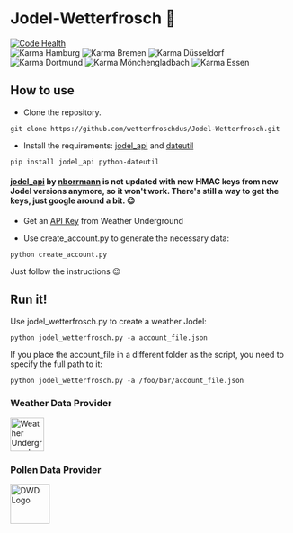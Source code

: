 # Jodel-Wetterfrosch 🐸
[![Code Health](https://landscape.io/github/wetterfroschdus/Jodel-Wetterfrosch/master/landscape.svg?style=flat)](https://landscape.io/github/wetterfroschdus/Jodel-Wetterfrosch/master)                                                                 
![Karma Hamburg](https://rawgit.com/wetterfroschdus/karma-badges/master/hamburg.svg) ![Karma Bremen](https://rawgit.com/wetterfroschdus/karma-badges/master/bremen.svg) ![Karma Düsseldorf](https://rawgit.com/wetterfroschdus/karma-badges/master/dusseldorf.svg) ![Karma Dortmund](https://rawgit.com/wetterfroschdus/karma-badges/master/dortmund.svg) ![Karma Mönchengladbach](https://rawgit.com/wetterfroschdus/karma-badges/master/mgladbach.svg) ![Karma Essen](https://rawgit.com/wetterfroschdus/karma-badges/master/essen.svg)


## How to use
- Clone the repository.
```
git clone https://github.com/wetterfroschdus/Jodel-Wetterfrosch.git
```
- Install the requirements: [jodel_api](https://github.com/nborrmann/jodel_api/) and [dateutil](https://dateutil.readthedocs.io/en/stable/)
```
pip install jodel_api python-dateutil
```
#### [jodel_api](https://github.com/nborrmann/jodel_api/) by [nborrmann](https://github.com/nborrmann) is not updated with new HMAC keys from new Jodel versions anymore, so it won't work. There's still a way to get the keys, just google around a bit. 😉 

- Get an [API Key](https://www.wunderground.com/weather/api/d/pricing.html) from Weather Underground

- Use create_account.py to generate the necessary data:
```
python create_account.py
```
 Just follow the instructions 😉

## Run it!
Use jodel_wetterfrosch.py to create a weather Jodel:
```
python jodel_wetterfrosch.py -a account_file.json
```
If you place the account_file in a different folder as the script, you need to specify the full path to it:
```
python jodel_wetterfrosch.py -a /foo/bar/account_file.json
```








### Weather Data Provider
<a href="https://www.wunderground.com/" target="_blank"><img src="https://icons.wxug.com/logos/PNG/wundergroundLogo_4c_horz.png" 
alt="Weather Underground Logo" height="60" border="0" /></a>

### Pollen Data Provider
<a href="https://www.dwd.de"><img src="https://upload.wikimedia.org/wikipedia/de/thumb/7/7b/DWD-Logo_2013.svg/800px-DWD-Logo_2013.svg.png" 
alt="DWD Logo" height="70" border="0" /></a>
